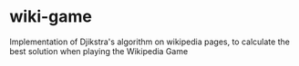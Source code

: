# wiki-game
Implementation of Djikstra's algorithm on wikipedia pages, to calculate the best solution when playing the Wikipedia Game
